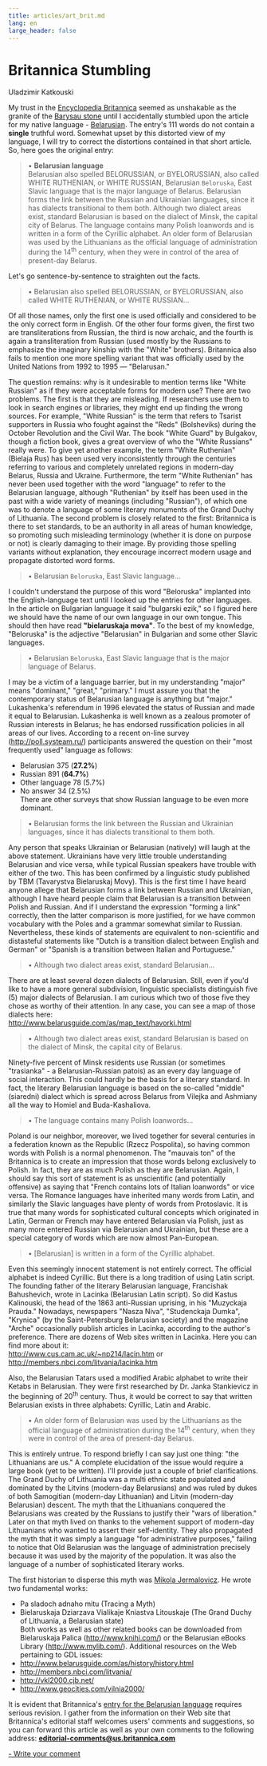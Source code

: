 ```yaml
---
title: articles/art_brit.md 
lang: en
large_header: false
---
```



<h1 id="britannica-stumbling">Britannica Stumbling</h1>

Uladzimir Katkouski


My trust in the <a href="http://www.britannica.com/">Encyclopedia Britannica</a> seemed as unshakable as the granite of the <a href="http://www.belarusguide.com/history1/Stones_intro.html">Barysau stone</a> until I accidentally stumbled upon the article for my native language - <a href="http://www.britannica.com/bcom/eb/article/2/0,5716,15512+1+15316,00.html">Belarusian</a>. The entry's 111 words do not contain a <strong>single</strong> truthful word. Somewhat upset by this distorted view of my language, I will try to correct the distortions contained in that short article. So, here goes the original entry:

<blockquote>
• <strong>Belarusian language</strong><br />
Belarusian also spelled BELORUSSIAN, or BYELORUSSIAN, also called WHITE RUTHENIAN, or WHITE RUSSIAN, Belarusian <code>Beloruska</code>, East Slavic language that is the major language of Belarus. Belarusian forms the link between the Russian and Ukrainian languages, since it has dialects transitional to them both. Although two dialect areas exist, standard Belarusian is based on the dialect of Minsk, the capital city of Belarus. The language contains many Polish loanwords and is written in a form of the Cyrillic alphabet. An older form of Belarusian was used by the Lithuanians as the official language of administration during the 14<sup>th</sup> century, when they were in control of the area of present-day Belarus.
</blockquote>

Let's go sentence-by-sentence to straighten out the facts.

<blockquote>
• Belarusian also spelled BELORUSSIAN, or BYELORUSSIAN, also called WHITE RUTHENIAN, or WHITE RUSSIAN...
</blockquote>

Of all those names, only the first one is used officially and considered to be the only correct form in English. Of the other four forms given, the first two are transliterations from Russian, the third is now archaic, and the fourth is again a transliteration from Russian (used mostly by the Russians to emphasize the imaginary kinship with the "White" brothers). Britannica also fails to mention one more spelling variant that was officially used by the United Nations from 1992 to 1995 — "Belarusan."


The question remains: why is it undesirable to mention terms like "White Russian" as if they were acceptable forms for modern use? There are two problems. The first is that they are misleading. If researchers use them to look in search engines or libraries, they might end up finding the wrong sources. For example, "White Russian" is the term that refers to Tsarist supporters in Russia who fought against the "Reds" (Bolsheviks) during the October Revolution and the Civil War. The book "White Guard" by Bulgakov, though a fiction book, gives a great overview of who the "White Russians" really were. To give yet another example, the term "White Ruthenian" (Bielaja Rus) has been used very inconsistently through the centuries referring to various and completely unrelated regions in modern-day Belarus, Russia and Ukraine. Furthermore, the term "White Ruthenian" has never been used together with the word "language" to refer to the Belarusian language, although "Ruthenian" by itself has been used in the past with a wide variety of meanings (including "Russian"), of which one was to denote a language of some literary monuments of the Grand Duchy of Lithuania. The second problem is closely related to the first: Britannica is there to set standards, to be an authority in all areas of human knowledge, so promoting such misleading terminology (whether it is done on purpose or not) is clearly damaging to their image. By providing those spelling variants without explanation, they encourage incorrect modern usage and propagate distorted word forms.

<blockquote>
• Belarusian <code>Beloruska</code>, East Slavic language...
</blockquote>

I couldn't understand the purpose of this word "Beloruska" implanted into the English-language text until I looked up the entries for other languages. In the article on Bulgarian language it said "bulgarski ezik," so I figured here we should have the name of our own language in our own tongue. This should then have read <strong>"bielaruskaja mova"</strong>. To the best of my knowledge, "Beloruska" is the adjective "Belarusian" in Bulgarian and some other Slavic languages.

<blockquote>
• Belarusian <code>Beloruska</code>, East Slavic language that is the major language of Belarus.
</blockquote>

I may be a victim of a language barrier, but in my understanding "major" means "dominant," "great," "primary." I must assure you that the contemporary status of Belarusian language is anything but "major." Lukashenka's referendum in 1996 elevated the status of Russian and made it equal to Belarusian. Lukashenka is well known as a zealous promoter of Russian interests in Belarus; he has endorsed russification policies in all areas of our lives. According to a recent on-line survey (<a href="http://poll.systeam.ru/">http://poll.systeam.ru/</a>) participants answered the question on their "most frequently used" language as follows:<br />
- Belarusian 375 (<strong>27.2%</strong>)<br />
- Russian 891 (<strong>64.7%</strong>)<br />
- Other language 78 (5.7%)<br />
- No answer 34 (2.5%)<br />
There are other surveys that show Russian language to be even more dominant.

<blockquote>
• Belarusian forms the link between the Russian and Ukrainian languages, since it has dialects transitional to them both.
</blockquote>

Any person that speaks Ukrainian or Belarusian (natively) will laugh at the above statement. Ukrainians have very little trouble understanding Belarusian and vice versa, while typical Russian speakers have trouble with either of the two. This has been confirmed by a linguistic study published by TBM (Tavarystva Bielaruskaj Movy). This is the first time I have heard anyone allege that Belarusian forms a link between Russian and Ukrainian, although I have heard people claim that Belarusian is a transition between Polish and Russian. And if I understand the expression "forming a link" correctly, then the latter comparison is more justified, for we have common vocabulary with the Poles and a grammar somewhat similar to Russian. Nevertheless, these kinds of statements are equivalent to non-scientific and distasteful statements like "Dutch is a transition dialect between English and German" or "Spanish is a transition between Italian and Portuguese."

<blockquote>
• Although two dialect areas exist, standard Belarusian...
</blockquote>

There are at least several dozen dialects of Belarusian. Still, even if you'd like to have a more general subdivision, linguistic specialists distinguish five (5) major dialects of Belarusian. I am curious which two of those five they chose as worthy of their attention. In any case, you can see a map of those dialects here:<br />
<a href="http://www.belarusguide.com/as/map_text/havorki.html">http://www.belarusguide.com/as/map_text/havorki.html</a>

<blockquote>
• Although two dialect areas exist, standard Belarusian is based on the dialect of Minsk, the capital city of Belarus.
</blockquote>

Ninety-five percent of Minsk residents use Russian (or sometimes "trasianka" - a Belarusian-Russian patois) as an every day language of social interaction. This could hardly be the basis for a literary standard. In fact, the literary Belarusian language is based on the so-called "middle" (siaredni) dialect which is spread across Belarus from Vilejka and Ashmiany all the way to Homiel and Buda-Kashaliova.

<blockquote>
• The language contains many Polish loanwords...
</blockquote>

Poland is our neighbor, moreover, we lived together for several centuries in a federation known as the Republic (Rzecz Pospolita), so having common words with Polish is a normal phenomenon. The "mauvais ton" of the Britannica is to create an impression that those words belong exclusively to Polish. In fact, they are as much Polish as they are Belarusian. Again, I should say this sort of statement is as unscientific (and potentially offensive) as saying that "French contains lots of Italian loanwords" or vice versa. The Romance languages have inherited many words from Latin, and similarly the Slavic languages have plenty of words from Protoslavic. It is true that many words for sophisticated cultural concepts which originated in Latin, German or French may have entered Belarusian via Polish, just as many more entered Russian via Belarusian and Ukrainian, but these are a special category of words which are now almost Pan-European.

<blockquote>
• [Belarusian] is written in a form of the Cyrillic alphabet.
</blockquote>

Even this seemingly innocent statement is not entirely correct. The official alphabet is indeed Cyrillic. But there is a long tradition of using Latin script. The founding father of the literary Belarusian language, Francishak Bahushevich, wrote in Lacinka (Belarusian Latin script). So did Kastus Kalinouski, the head of the 1863 anti-Russian uprising, in his "Muzyckaja Prauda." Nowadays, newspapers "Nasza Niva", "Studenckaja Dumka", "Krynica" (by the Saint-Petersburg Belarusian society) and the magazine "Arche" occasionally publish articles in Lacinka, according to the author's preference. There are dozens of Web sites written in Lacinka. Here you can find more about it:<br />
<a href="http://www.cus.cam.ac.uk/~np214/lacin.htm">http://www.cus.cam.ac.uk/~np214/lacin.htm</a> or<br />
<a href="http://members.nbci.com/litvania/lacinka.htm">http://members.nbci.com/litvania/lacinka.htm</a><br />



Also, the Belarusian Tatars used a modified Arabic alphabet to write their Ketabs in Belarusian. They were first researched by Dr. Janka Stankievicz in the beginning of 20<sup>th</sup> century. Thus, it would be correct to say that written Belarusian exists in three alphabets: Cyrillic, Latin and Arabic.

<blockquote>
• An older form of Belarusian was used by the Lithuanians as the official language of administration during the 14<sup>th</sup> century, when they were in control of the area of present-day Belarus.
</blockquote>

This is entirely untrue. To respond briefly I can say just one thing: "the Lithuanians are us." A complete elucidation of the issue would require a large book (yet to be written). I'll provide just a couple of brief clarifications. The Grand Duchy of Lithuania was a multi ethnic state populated and dominated by the Litvins (modern-day Belarusians) and was ruled by dukes of both Samogitian (modern-day Lithuanian) and Litvin (modern-day Belarusian) descent. The myth that the Lithuanians conquered the Belarusians was created by the Russians to justify their "wars of liberation." Later on that myth lived on thanks to the vehement support of modern-day Lithuanians who wanted to assert their self-identity. They also propagated the myth that it was simply a language "for administrative purposes," failing to notice that Old Belarusian was the language of administration precisely because it was used by the majority of the population. It was also the language of a number of sophisticated literary works.


The first historian to disperse this myth was <a href="http://jermal.8m.com/">Mikola Jermalovicz</a>. He wrote two fundamental works:<br />
- Pa sladoch adnaho mitu (Tracing a Myth)<br />
- Bielaruskaja Dziarzava Vialikaje Kniastva Litouskaje (The Grand Duchy of Lithuania, a Belarusian state)<br />
Both works as well as other related books can be downloaded from Bielaruskaja Palica (<a href="http://www.knihi.com/">http://www.knihi.com/</a>) or the Belarusian eBooks Library (<a href="http://www.mylib.com/">http://www.mylib.com/</a>). Additional resources on the Web pertaining to GDL issues:<br />
- <a href="http://www.belarusguide.com/as/history/history.html">http://www.belarusguide.com/as/history/history.html</a><br />
- <a href="http://members.nbci.com/litvania/">http://members.nbci.com/litvania/</a><br />
- <a href="http://vkl2000.cjb.net/">http://vkl2000.cjb.net/</a><br />
- <a href="http://www.geocities.com/vilnia2000/">http://www.geocities.com/vilnia2000/</a><br />



It is evident that Britannica's <a href="http://www.britannica.com/bcom/eb/article/2/0,5716,15512+1+15316,00.html">entry for the Belarusian language</a> requires serious revision. I gather from the information on their Web site that Britannica's editorial staff welcomes users' comments and suggestions, so you can forward this article as well as your own comments to the following address: <strong><a href="mailto:editorial-comments@us.britannica.com?Subject=Belarusian">editorial-comments@us.britannica.com</a></strong>


<span class="small"><a href="gb_add.html?ref=http%3A%2F%2Fwww%2Epravapis%2Eorg%2Fart%5Fbrit%2Easp">- Write your comment</a></span>

